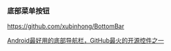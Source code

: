 ### 底部菜单按钮

https://github.com/xubinhong/BottomBar

[Android最好用的底部导航栏，GitHub最火的开源控件之一](https://blog.csdn.net/qq_36523667/article/details/79506043)